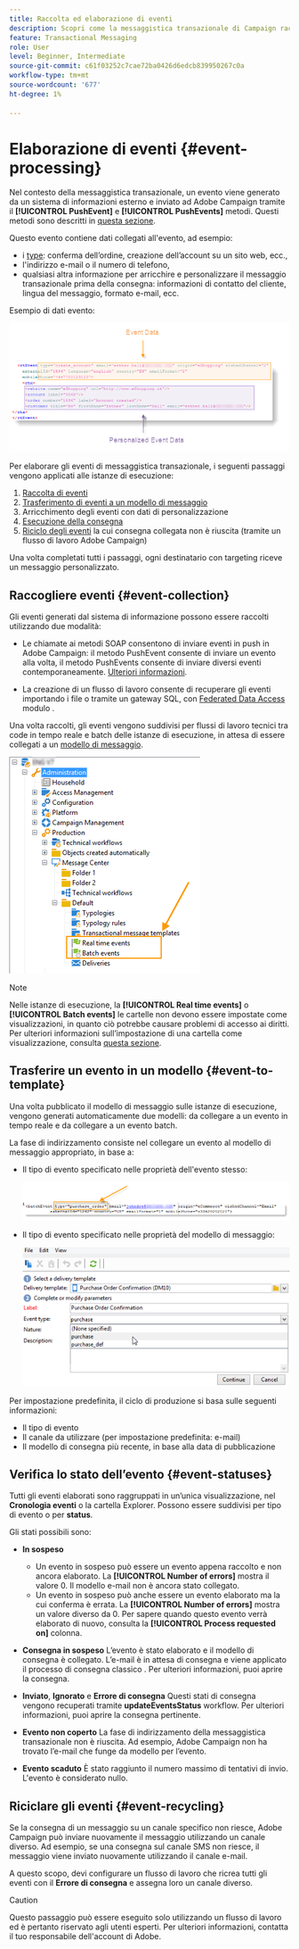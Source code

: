 ```yaml
---
title: Raccolta ed elaborazione di eventi
description: Scopri come la messaggistica transazionale di Campaign raccoglie ed elabora gli eventi
feature: Transactional Messaging
role: User
level: Beginner, Intermediate
source-git-commit: c61f03252c7cae72ba0426d6edcb839950267c0a
workflow-type: tm+mt
source-wordcount: '677'
ht-degree: 1%

---
```



# Elaborazione di eventi {#event-processing}

Nel contesto della messaggistica transazionale, un evento viene generato da un sistema di informazioni esterno e inviato ad Adobe Campaign tramite il **[!UICONTROL PushEvent]** e **[!UICONTROL PushEvents]** metodi. Questi metodi sono descritti in [questa sezione](event-description.md).

Questo evento contiene dati collegati all&#39;evento, ad esempio:

* i [type](transactional.md#create-event-types): conferma dell’ordine, creazione dell’account su un sito web, ecc.,
* l&#39;indirizzo e-mail o il numero di telefono,
* qualsiasi altra informazione per arricchire e personalizzare il messaggio transazionale prima della consegna: informazioni di contatto del cliente, lingua del messaggio, formato e-mail, ecc.

Esempio di dati evento:

![](assets/mc-event-request.png)

Per elaborare gli eventi di messaggistica transazionale, i seguenti passaggi vengono applicati alle istanze di esecuzione:

1. [Raccolta di eventi](#event-collection)
1. [Trasferimento di eventi a un modello di messaggio](#routing-towards-a-template)
1. Arricchimento degli eventi con dati di personalizzazione
1. [Esecuzione della consegna](delivery-execution.md)
1. [Riciclo degli eventi](#event-recycling) la cui consegna collegata non è riuscita (tramite un flusso di lavoro Adobe Campaign)

Una volta completati tutti i passaggi, ogni destinatario con targeting riceve un messaggio personalizzato.

## Raccogliere eventi {#event-collection}

Gli eventi generati dal sistema di informazione possono essere raccolti utilizzando due modalità:

* Le chiamate ai metodi SOAP consentono di inviare eventi in push in Adobe Campaign: il metodo PushEvent consente di inviare un evento alla volta, il metodo PushEvents consente di inviare diversi eventi contemporaneamente. [Ulteriori informazioni](event-description.md).

* La creazione di un flusso di lavoro consente di recuperare gli eventi importando i file o tramite un gateway SQL, con [Federated Data Access](../connect/fda.md) modulo .

Una volta raccolti, gli eventi vengono suddivisi per flussi di lavoro tecnici tra code in tempo reale e batch delle istanze di esecuzione, in attesa di essere collegati a un [modello di messaggio](transactional-template.md).

![](assets/mc-event-queues.png)

>[!NOTE]
>
>Nelle istanze di esecuzione, la **[!UICONTROL Real time events]** o **[!UICONTROL Batch events]** le cartelle non devono essere impostate come visualizzazioni, in quanto ciò potrebbe causare problemi di accesso ai diritti. Per ulteriori informazioni sull’impostazione di una cartella come visualizzazione, consulta [questa sezione](../audiences/folders-and-views.md#turn-a-folder-to-a-view).

## Trasferire un evento in un modello {#event-to-template}

Una volta pubblicato il modello di messaggio sulle istanze di esecuzione, vengono generati automaticamente due modelli: da collegare a un evento in tempo reale e da collegare a un evento batch.

La fase di indirizzamento consiste nel collegare un evento al modello di messaggio appropriato, in base a:

* Il tipo di evento specificato nelle proprietà dell&#39;evento stesso:

   ![](assets/event-type-sample.png)

* Il tipo di evento specificato nelle proprietà del modello di messaggio:

   ![](assets/event-type-select.png)

Per impostazione predefinita, il ciclo di produzione si basa sulle seguenti informazioni:

* Il tipo di evento
* Il canale da utilizzare (per impostazione predefinita: e-mail)
* Il modello di consegna più recente, in base alla data di pubblicazione

## Verifica lo stato dell’evento {#event-statuses}

Tutti gli eventi elaborati sono raggruppati in un’unica visualizzazione, nel **Cronologia eventi** o la cartella Explorer. Possono essere suddivisi per tipo di evento o per **status**.

Gli stati possibili sono:

* **In sospeso**

   * Un evento in sospeso può essere un evento appena raccolto e non ancora elaborato. La **[!UICONTROL Number of errors]** mostra il valore 0. Il modello e-mail non è ancora stato collegato.
   * Un evento in sospeso può anche essere un evento elaborato ma la cui conferma è errata. La **[!UICONTROL Number of errors]** mostra un valore diverso da 0. Per sapere quando questo evento verrà elaborato di nuovo, consulta la **[!UICONTROL Process requested on]** colonna.

* **Consegna in sospeso**
L’evento è stato elaborato e il modello di consegna è collegato. L’e-mail è in attesa di consegna e viene applicato il processo di consegna classico . Per ulteriori informazioni, puoi aprire la consegna.
* **Inviato**, **Ignorato** e **Errore di consegna**
Questi stati di consegna vengono recuperati tramite 
**updateEventsStatus** workflow. Per ulteriori informazioni, puoi aprire la consegna pertinente.
* **Evento non coperto**
La fase di indirizzamento della messaggistica transazionale non è riuscita. Ad esempio, Adobe Campaign non ha trovato l’e-mail che funge da modello per l’evento.
* **Evento scaduto**
È stato raggiunto il numero massimo di tentativi di invio. L&#39;evento è considerato nullo.

## Riciclare gli eventi {#event-recycling}

Se la consegna di un messaggio su un canale specifico non riesce, Adobe Campaign può inviare nuovamente il messaggio utilizzando un canale diverso. Ad esempio, se una consegna sul canale SMS non riesce, il messaggio viene inviato nuovamente utilizzando il canale e-mail.

A questo scopo, devi configurare un flusso di lavoro che ricrea tutti gli eventi con il **Errore di consegna** e assegna loro un canale diverso.

>[!CAUTION]
>
>Questo passaggio può essere eseguito solo utilizzando un flusso di lavoro ed è pertanto riservato agli utenti esperti. Per ulteriori informazioni, contatta il tuo responsabile dell&#39;account di Adobe.



